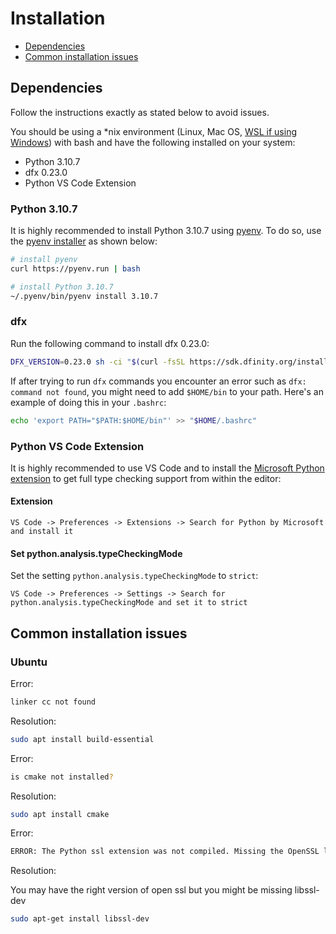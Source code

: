 # Installation

-   [Dependencies](#dependencies)
-   [Common installation issues](#common-installation-issues)

## Dependencies

Follow the instructions exactly as stated below to avoid issues.

You should be using a \*nix environment (Linux, Mac OS, [WSL if using Windows](https://learn.microsoft.com/en-us/windows/wsl/install)) with bash and have the following installed on your system:

-   Python 3.10.7
-   dfx 0.23.0
-   Python VS Code Extension

### Python 3.10.7

It is highly recommended to install Python 3.10.7 using [pyenv](https://github.com/pyenv/pyenv). To do so, use the [pyenv installer](https://github.com/pyenv/pyenv-installer) as shown below:

```bash
# install pyenv
curl https://pyenv.run | bash

# install Python 3.10.7
~/.pyenv/bin/pyenv install 3.10.7
```

### dfx

Run the following command to install dfx 0.23.0:

```bash
DFX_VERSION=0.23.0 sh -ci "$(curl -fsSL https://sdk.dfinity.org/install.sh)"
```

If after trying to run `dfx` commands you encounter an error such as `dfx: command not found`, you might need to add `$HOME/bin` to your path. Here's an example of doing this in your `.bashrc`:

```bash
echo 'export PATH="$PATH:$HOME/bin"' >> "$HOME/.bashrc"
```

### Python VS Code Extension

It is highly recommended to use VS Code and to install the [Microsoft Python extension](https://marketplace.visualstudio.com/items?itemName=ms-python.python) to get full type checking support from within the editor:

#### Extension

```
VS Code -> Preferences -> Extensions -> Search for Python by Microsoft and install it
```

#### Set python.analysis.typeCheckingMode

Set the setting `python.analysis.typeCheckingMode` to `strict`:

```
VS Code -> Preferences -> Settings -> Search for python.analysis.typeCheckingMode and set it to strict
```

## Common installation issues

### Ubuntu

Error:

```bash
linker cc not found
```

Resolution:

```bash
sudo apt install build-essential
```

Error:

```bash
is cmake not installed?
```

Resolution:

```bash
sudo apt install cmake
```

Error:

```bash
ERROR: The Python ssl extension was not compiled. Missing the OpenSSL lib
```

Resolution:

You may have the right version of open ssl but you might be missing libssl-dev

```bash
sudo apt-get install libssl-dev
```
